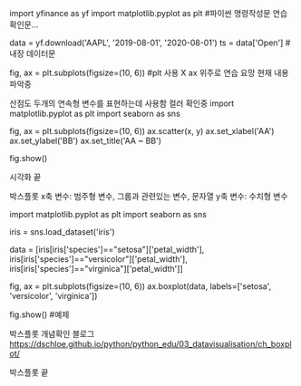 import yfinance as yf
import matplotlib.pyplot as plt
#파이썬 명령작성문 연습 확인문...


data = yf.download('AAPL', '2019-08-01', '2020-08-01')
ts = data['Open']
#내장 데이터문

fig, ax = plt.subplots(figsize=(10, 6))
#plt 사용 X ax 위주로 연습 요망 현재 내용 파악중

산점도
두개의 연속형 변수를 표현하는데 사용함
컬러 확인중
import matplotlib.pyplot as plt
import seaborn as sns

fig, ax = plt.subplots(figsize=(10, 6))
ax.scatter(x, y)
ax.set_xlabel('AA')
ax.set_ylabel('BB')
ax.set_title('AA ~ BB')

fig.show()

시각화 끝

박스플롯
x축 변수: 범주형 변수, 그룹과 관련있는 변수, 문자열
y축 변수: 수치형 변수

import matplotlib.pyplot as plt
import seaborn as sns

iris = sns.load_dataset('iris')

data = [iris[iris['species']=="setosa"]['petal_width'],
        iris[iris['species']=="versicolor"]['petal_width'],
        iris[iris['species']=="virginica"]['petal_width']]

fig, ax = plt.subplots(figsize=(10, 6))
ax.boxplot(data, labels=['setosa', 'versicolor', 'virginica'])

fig.show()
#예제

박스플롯 개념확인 블로그
https://dschloe.github.io/python/python_edu/03_datavisualisation/ch_boxplot/

박스플롯 끝